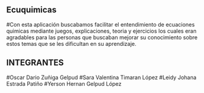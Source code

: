 ## Ecuquimicas

#Con esta aplicación buscabamos facilitar el entendimiento de ecuaciones quimicas mediante juegos, explicaciones, teoria y ejercicios los cuales eran agradables para las personas 
que buscaban mejorar su conocimiento sobre estos temas que se les dificultan en su aprendizaje.

## INTEGRANTES  
#Oscar Dario Zuñiga Gelpud
#Sara Valentina Timaran López
#Leidy Johana Estrada Patiño
#Yerson Hernan Gelpud López
